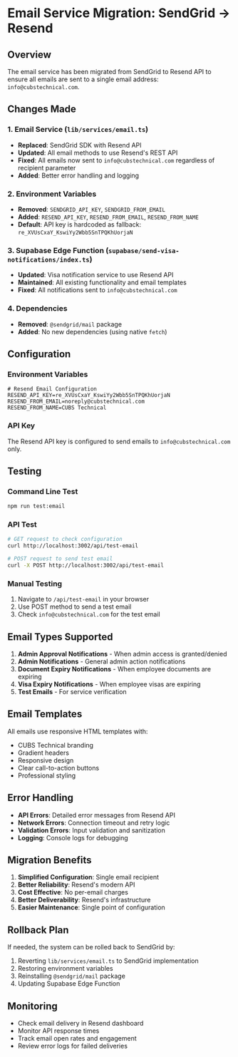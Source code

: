 # Email Service Migration: SendGrid → Resend

## Overview

The email service has been migrated from SendGrid to Resend API to ensure all emails are sent to a single email address: `info@cubstechnical.com`.

## Changes Made

### 1. Email Service (`lib/services/email.ts`)
- **Replaced**: SendGrid SDK with Resend API
- **Updated**: All email methods to use Resend's REST API
- **Fixed**: All emails now sent to `info@cubstechnical.com` regardless of recipient parameter
- **Added**: Better error handling and logging

### 2. Environment Variables
- **Removed**: `SENDGRID_API_KEY`, `SENDGRID_FROM_EMAIL`
- **Added**: `RESEND_API_KEY`, `RESEND_FROM_EMAIL`, `RESEND_FROM_NAME`
- **Default**: API key is hardcoded as fallback: `re_XVUsCxaY_KswiYy2Wbb5SnTPQKhUorjaN`

### 3. Supabase Edge Function (`supabase/send-visa-notifications/index.ts`)
- **Updated**: Visa notification service to use Resend API
- **Maintained**: All existing functionality and email templates
- **Fixed**: All notifications sent to `info@cubstechnical.com`

### 4. Dependencies
- **Removed**: `@sendgrid/mail` package
- **Added**: No new dependencies (using native `fetch`)

## Configuration

### Environment Variables
```env
# Resend Email Configuration
RESEND_API_KEY=re_XVUsCxaY_KswiYy2Wbb5SnTPQKhUorjaN
RESEND_FROM_EMAIL=noreply@cubstechnical.com
RESEND_FROM_NAME=CUBS Technical
```

### API Key
The Resend API key is configured to send emails to `info@cubstechnical.com` only.

## Testing

### Command Line Test
```bash
npm run test:email
```

### API Test
```bash
# GET request to check configuration
curl http://localhost:3002/api/test-email

# POST request to send test email
curl -X POST http://localhost:3002/api/test-email
```

### Manual Testing
1. Navigate to `/api/test-email` in your browser
2. Use POST method to send a test email
3. Check `info@cubstechnical.com` for the test email

## Email Types Supported

1. **Admin Approval Notifications** - When admin access is granted/denied
2. **Admin Notifications** - General admin action notifications
3. **Document Expiry Notifications** - When employee documents are expiring
4. **Visa Expiry Notifications** - When employee visas are expiring
5. **Test Emails** - For service verification

## Email Templates

All emails use responsive HTML templates with:
- CUBS Technical branding
- Gradient headers
- Responsive design
- Clear call-to-action buttons
- Professional styling

## Error Handling

- **API Errors**: Detailed error messages from Resend API
- **Network Errors**: Connection timeout and retry logic
- **Validation Errors**: Input validation and sanitization
- **Logging**: Console logs for debugging

## Migration Benefits

1. **Simplified Configuration**: Single email recipient
2. **Better Reliability**: Resend's modern API
3. **Cost Effective**: No per-email charges
4. **Better Deliverability**: Resend's infrastructure
5. **Easier Maintenance**: Single point of configuration

## Rollback Plan

If needed, the system can be rolled back to SendGrid by:
1. Reverting `lib/services/email.ts` to SendGrid implementation
2. Restoring environment variables
3. Reinstalling `@sendgrid/mail` package
4. Updating Supabase Edge Function

## Monitoring

- Check email delivery in Resend dashboard
- Monitor API response times
- Track email open rates and engagement
- Review error logs for failed deliveries

